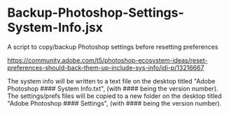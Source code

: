 # Backup-Photoshop-Settings-System-Info.jsx
A script to copy/backup Photoshop settings before resetting preferences

https://community.adobe.com/t5/photoshop-ecosystem-ideas/reset-preferences-should-back-them-up-include-sys-info/idi-p/13216667

The system info will be written to a text file on the desktop titled "Adobe Photoshop #### System Info.txt", (with #### being the version number).
The settings/prefs files will be copied to a new folder on the desktop titled "Adobe Photoshop #### Settings", (with #### being the version number).
